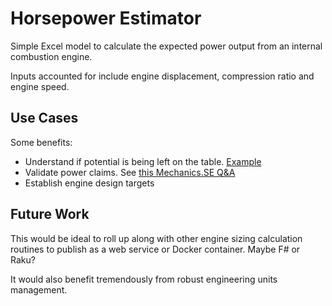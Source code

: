 # Horsepower Estimator

Simple Excel model to calculate the expected power output from an internal combustion engine.

Inputs accounted for include engine displacement, compression ratio and engine speed.

## Use Cases

Some benefits:

- Understand if potential is being left on the table. [Example](https://mechanics.stackexchange.com/a/41581/675)
- Validate power claims. See [this Mechanics.SE Q&A](https://mechanics.stackexchange.com/a/43581/675)
- Establish engine design targets

## Future Work

This would be ideal to roll up along with other engine sizing calculation routines to publish as a web service or Docker container. Maybe F# or Raku?

It would also benefit tremendously from robust engineering units management.